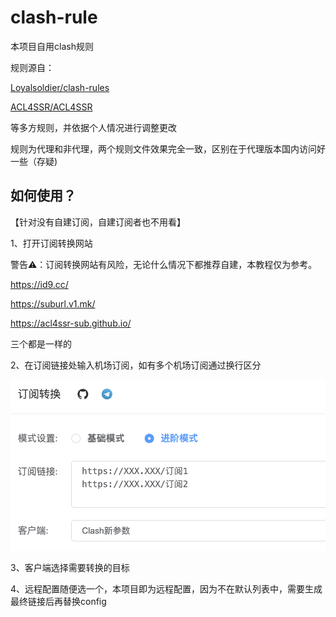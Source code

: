 # clash-rule

本项目自用clash规则

规则源自：

[Loyalsoldier/clash-rules](https://github.com/Loyalsoldier/clash-rules)

[ACL4SSR/ACL4SSR](https://github.com/ACL4SSR/ACL4SSR)

等多方规则，并依据个人情况进行调整更改

规则为代理和非代理，两个规则文件效果完全一致，区别在于代理版本国内访问好一些（存疑)

## 如何使用？

【针对没有自建订阅，自建订阅者也不用看】

1、打开订阅转换网站

警告⚠️：订阅转换网站有风险，无论什么情况下都推荐自建，本教程仅为参考。

https://id9.cc/

https://suburl.v1.mk/

https://acl4ssr-sub.github.io/

三个都是一样的

2、在订阅链接处输入机场订阅，如有多个机场订阅通过换行区分

![img](./img/1.png)

3、客户端选择需要转换的目标

4、远程配置随便选一个，本项目即为远程配置，因为不在默认列表中，需要生成最终链接后再替换config
